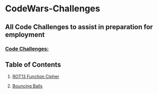 # CodeWars-Challenges

## All Code Challenges to assist in preparation for employment

### [Code Challenges:](https://www.codewars.com)

## Table of Contents

1. [ROT13 Function Cipher](ROT13Cipher/cipher.md)

2. [Bouncing Balls](BouncingBalls/bouncing.md)

